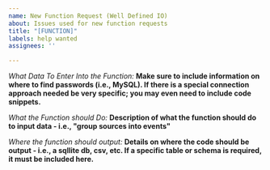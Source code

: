 ```yaml
---
name: New Function Request (Well Defined IO)
about: Issues used for new function requests
title: "[FUNCTION]"
labels: help wanted
assignees: ''

---
```


*What Data To Enter Into the Function:* __Make sure to include information on where to find passwords (i.e., MySQL).  If there is a special connection approach needed be very specific; you may even need to include code snippets.__

*What the Function should Do:* __Description of what the function should do to input data - i.e., "group sources into events"__

*Where the function should output:* __Details on where the code should be output - i.e., a sqllite db, csv, etc.  If a specific table or schema is required, it must be included here.__
